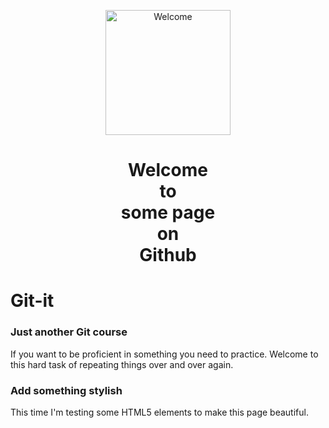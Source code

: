 <p style="text-align:center;">
  <img src="https://octodex.github.com/images/filmtocat.png" height="200 px" width="200 px" alt="Welcome">
</p>

<h1 style="text-align:center;">Welcome <br>to<br> some page <br>on<br> Github</h1>

# Git-it

### <span class='icon icon-info'></span> Just another Git course

If you want to be proficient in something you need to practice. Welcome to this hard task of repeating things over and over again.

### <span class='icon icon-device-camera-video'></span> Add something stylish

This time I'm testing some HTML5 elements to make this page beautiful.
